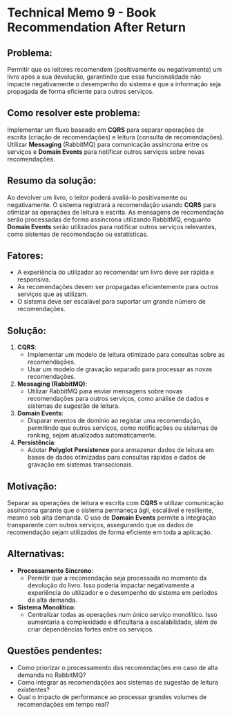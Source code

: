 # Technical Memo 9 - Book Recommendation After Return

## Problema:
Permitir que os leitores recomendem (positivamente ou negativamente) um livro após a sua devolução, garantindo que essa funcionalidade não impacte negativamente o desempenho do sistema e que a informação seja propagada de forma eficiente para outros serviços.

## Como resolver este problema:
Implementar um fluxo baseado em **CQRS** para separar operações de escrita (criação de recomendações) e leitura (consulta de recomendações). Utilizar **Messaging** (RabbitMQ) para comunicação assíncrona entre os serviços e **Domain Events** para notificar outros serviços sobre novas recomendações.

## Resumo da solução:
Ao devolver um livro, o leitor poderá avaliá-lo positivamente ou negativamente. O sistema registrará a recomendação usando **CQRS** para otimizar as operações de leitura e escrita. As mensagens de recomendação serão processadas de forma assíncrona utilizando RabbitMQ, enquanto **Domain Events** serão utilizados para notificar outros serviços relevantes, como sistemas de recomendação ou estatísticas.

## Fatores:
- A experiência do utilizador ao recomendar um livro deve ser rápida e responsiva.
- As recomendações devem ser propagadas eficientemente para outros serviços que as utilizam.
- O sistema deve ser escalável para suportar um grande número de recomendações.

## Solução:
1. **CQRS**:
   - Implementar um modelo de leitura otimizado para consultas sobre as recomendações.
   - Usar um modelo de gravação separado para processar as novas recomendações.
2. **Messaging (RabbitMQ)**:
   - Utilizar RabbitMQ para enviar mensagens sobre novas recomendações para outros serviços, como análise de dados e sistemas de sugestão de leitura.
3. **Domain Events**:
   - Disparar eventos de domínio ao registar uma recomendação, permitindo que outros serviços, como notificações ou sistemas de ranking, sejam atualizados automaticamente.
4. **Persistência**:
   - Adotar **Polyglot Persistence** para armazenar dados de leitura em bases de dados otimizadas para consultas rápidas e dados de gravação em sistemas transacionais.

## Motivação:
Separar as operações de leitura e escrita com **CQRS** e utilizar comunicação assíncrona garante que o sistema permaneça ágil, escalável e resiliente, mesmo sob alta demanda. O uso de **Domain Events** permite a integração transparente com outros serviços, assegurando que os dados de recomendação sejam utilizados de forma eficiente em toda a aplicação.

## Alternativas:
- **Processamento Síncrono**:
  - Permitir que a recomendação seja processada no momento da devolução do livro. Isso poderia impactar negativamente a experiência do utilizador e o desempenho do sistema em períodos de alta demanda.
- **Sistema Monolítico**:
  - Centralizar todas as operações num único serviço monolítico. Isso aumentaria a complexidade e dificultaria a escalabilidade, além de criar dependências fortes entre os serviços.

## Questões pendentes:
- Como priorizar o processamento das recomendações em caso de alta demanda no RabbitMQ?
- Como integrar as recomendações aos sistemas de sugestão de leitura existentes?
- Qual o impacto de performance ao processar grandes volumes de recomendações em tempo real?
